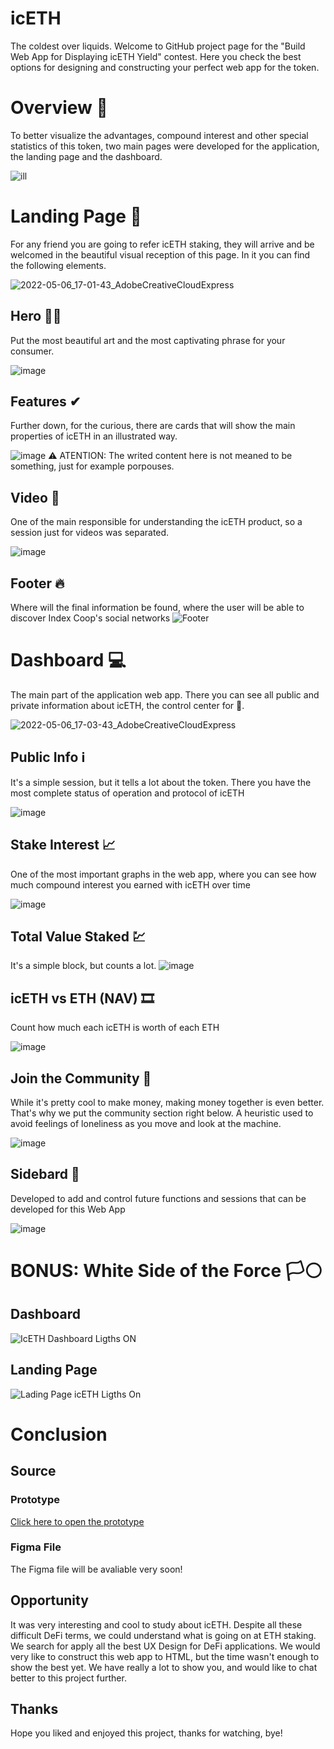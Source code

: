 # icETH
The coldest over liquids. Welcome to GitHub project page for the "Build Web App for Displaying icETH Yield" contest. Here you check the best options for designing and constructing your perfect web app for the token.

# Overview 👀
To better visualize the advantages, compound interest and other special statistics of this token, two main pages were developed for the application, the landing page and the dashboard.

![ill](https://user-images.githubusercontent.com/73398891/167210584-97c401e2-d0b5-4d18-91a6-b7aba383a52f.gif)

# Landing Page 🤙
For any friend you are going to refer icETH staking, they will arrive and be welcomed in the beautiful visual reception of this page. In it you can find the following elements.

![2022-05-06_17-01-43_AdobeCreativeCloudExpress](https://user-images.githubusercontent.com/73398891/167209216-fde047ed-19bc-4bf5-a631-1479b0b107ea.gif)

## Hero 🦸‍♂️
Put the most beautiful art and the most captivating phrase for your consumer.

![image](https://user-images.githubusercontent.com/73398891/167208334-e8fcad5d-5037-4611-96a3-469cd0400b2a.png)

## Features ✔
Further down, for the curious, there are cards that will show the main properties of icETH in an illustrated way.

![image](https://user-images.githubusercontent.com/73398891/167208686-40b04012-2c2e-45f6-9312-deecfd082f2e.png)
⚠ ATENTION: The writed content here is not meaned to be something, just for example porpouses.

## Video 🎥
One of the main responsible for understanding the icETH product, so a session just for videos was separated.

![image](https://user-images.githubusercontent.com/73398891/167207646-2f781e01-8fab-490b-8f0b-edd7b345f804.png)


## Footer 🔥
Where will the final information be found, where the user will be able to discover Index Coop's social networks
![Footer](https://user-images.githubusercontent.com/73398891/167207532-c9e94b76-4b97-4f5e-a114-445c6db8c03a.png)

# Dashboard 💻
The main part of the application web app. There you can see all public and private information about icETH, the control center for 🧊.

![2022-05-06_17-03-43_AdobeCreativeCloudExpress](https://user-images.githubusercontent.com/73398891/167209763-32ac87d3-2ce3-4131-bf11-f778a273a4a2.gif)

## Public Info ℹ
It's a simple session, but it tells a lot about the token. There you have the most complete status of operation and protocol of icETH

![image](https://user-images.githubusercontent.com/73398891/167209496-3fc163e9-e869-45df-a0db-488728a89e1b.png)


## Stake Interest 📈
One of the most important graphs in the web app, where you can see how much compound interest you earned with icETH over time

![image](https://user-images.githubusercontent.com/73398891/167209509-17e9478f-559e-4e1a-9f9e-36ea6bb2fd3b.png)


## Total Value Staked 💹
It's a simple block, but counts a lot.
![image](https://user-images.githubusercontent.com/73398891/167209534-56588664-a71d-490d-88cc-a97b47a60c40.png)


## icETH vs ETH (NAV) 🎞
Count how much each icETH is worth of each ETH

![image](https://user-images.githubusercontent.com/73398891/167209582-3a6cbc8e-2305-4aeb-aa3f-f59712de16a6.png)

## Join the Community 👥
While it's pretty cool to make money, making money together is even better. That's why we put the community section right below. A heuristic used to avoid feelings of loneliness as you move and look at the machine.

![image](https://user-images.githubusercontent.com/73398891/167209619-8a3b5edc-318f-4c96-9d71-c40616f7bef1.png)

## Sidebard 🦉
Developed to add and control future functions and sessions that can be developed for this Web App

![image](https://user-images.githubusercontent.com/73398891/167209649-3b67bcd3-be20-4e86-a100-16f76a5fb78b.png)

# BONUS: White Side of the Force 🏳⚪
## Dashboard
![IcETH Dashboard Ligths ON](https://user-images.githubusercontent.com/73398891/167209906-d60f449b-0ffc-44aa-9300-09d246f8684c.png)

## Landing Page 
![Lading Page icETH Ligths On](https://user-images.githubusercontent.com/73398891/167210359-07d38d3e-ba7c-45ea-9fd2-b7a6212570a2.png)

# Conclusion

## Source

### Prototype
[Click here to open the prototype](https://www.figma.com/proto/eL5nCKJ2Ntn6xEUQamZvvN/icETH?node-id=256%3A2731&scaling=min-zoom&page-id=256%3A2273&starting-point-node-id=256%3A2731&show-proto-sidebar=1)

### Figma File
The Figma file will be avaliable very soon!

## Opportunity
It was very interesting and cool to study about icETH. Despite all these difficult DeFi terms, we could understand what is going on at ETH staking. We search for apply all the best UX Design for DeFi applications. We would very like to construct this web app to HTML, but the time wasn't enough to show the best yet. 
We have really a lot to show you, and would like to chat better to this project further.

## Thanks
Hope you liked and enjoyed this project, thanks for watching, bye!
